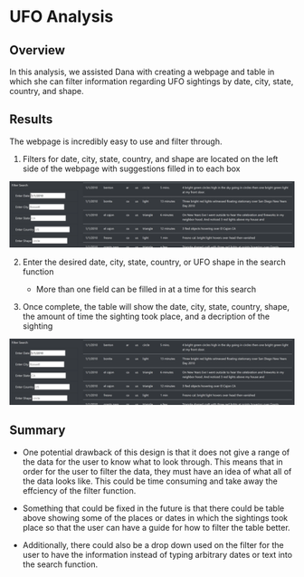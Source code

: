 # UFO Analysis
## Overview
In this analysis, we assisted Dana with creating a webpage and table in which she can filter information regarding UFO sightings by date, city, state, country, and shape. 

## Results
The webpage is incredibly easy to use and filter through.

1. Filters for date, city, state, country, and shape are located on the left side of the webpage with suggestions filled in to each box

![Mainpage](https://github.com/AnnieShaffer/UFOs/blob/master/Images/Mainpage.png)

2. Enter the desired date, city, state, country, or UFO shape in the search function
   - More than one field can be filled in at a time for this search

3. Once complete, the table will show the date, city, state, country, shape, the amount of time the sighting took place, and a decription of the sighting

![White_Oak_Search](https://github.com/AnnieShaffer/UFOs/blob/master/Images/Mainpage.png)

## Summary
- One potential drawback of this design is that it does not give a range of the data for the user to know what to look through. This means that in order for the user to filter the data, they must have an idea of what all of the data looks like. This could be time consuming and take away the effciency of the filter function.

- Something that could be fixed in the future is that there could be table above showing some of the places or dates in which the sightings took place so that the user can have a guide for how to filter the table better.

- Additionally, there could also be a drop down used on the filter for the user to have the information instead of typing arbitrary dates or text into the search function.